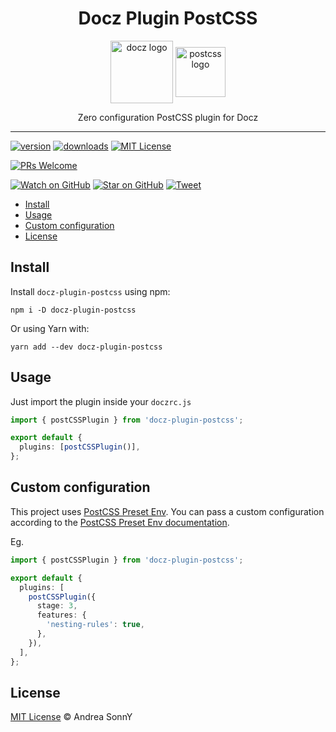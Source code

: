 <div align="center">
  <h1>Docz Plugin PostCSS</h1>

  <img src="https://www.docz.site/static/img/logo.4f4f7bc5.svg" style="display:inline-block;vertical-align:middle;" alt="docz logo" title="docz logo" height="100px">
  <img src="https://postcss.org/_/web_modules/Hero/postcss.svg" alt="postcss logo" title="postcss logo" style="display:inline-block;vertical-align:middle;" height="80px">

  <p>Zero configuration PostCSS plugin for Docz</p>
</div>

<hr />

[![version](https://img.shields.io/npm/v/docz-plugin-postcss.svg?style=flat-square)](https://www.npmjs.com/package/docz-plugin-postcss)
[![downloads](https://img.shields.io/npm/dm/docz-plugin-postcss.svg?style=flat-square)](http://npmcharts.com/compare/docz-plugin-postcss)
[![MIT License](https://img.shields.io/npm/l/docz-plugin-postcss.svg?style=flat-square)](https://github.com/andreasonny83/docz-plugin-postcss/blob/master/license)

[![PRs Welcome](https://img.shields.io/badge/PRs-welcome-brightgreen.svg?style=flat-square)](http://makeapullrequest.com)

[![Watch on GitHub](https://img.shields.io/github/watchers/andreasonny83/docz-plugin-postcss.svg?style=social)](https://github.com/andreasonny83/docz-plugin-postcss/watchers)
[![Star on GitHub](https://img.shields.io/github/stars/andreasonny83/docz-plugin-postcss.svg?style=social)](https://github.com/andreasonny83/docz-plugin-postcss/stargazers)
[![Tweet](https://img.shields.io/twitter/url/https/github.com/andreasonny83/docz-plugin-postcss.svg?style=social)](https://twitter.com/intent/tweet?text=check%20out%20docz-plugin-postcss!%20https://github.com/andreasonny83/docz-plugin-postcss%20%f0%9f%91%8d)

- [Install](#install)
- [Usage](#usage)
- [Custom configuration](#custom-configuration)
- [License](#license)

## Install

Install `docz-plugin-postcss` using npm:

```
npm i -D docz-plugin-postcss
```

Or using Yarn with:

```
yarn add --dev docz-plugin-postcss
```

## Usage

Just import the plugin inside your `doczrc.js`

```ts
import { postCSSPlugin } from 'docz-plugin-postcss';

export default {
  plugins: [postCSSPlugin()],
};
```

## Custom configuration

This project uses [PostCSS Preset Env](https://github.com/csstools/postcss-preset-env). You can pass a custom configuration according to the [PostCSS Preset Env documentation](https://github.com/csstools/postcss-preset-env#options).

Eg.

```ts
import { postCSSPlugin } from 'docz-plugin-postcss';

export default {
  plugins: [
    postCSSPlugin({
      stage: 3,
      features: {
        'nesting-rules': true,
      },
    }),
  ],
};
```

## License

[MIT License](https://andreasonny.mit-license.org/2018) © Andrea SonnY
